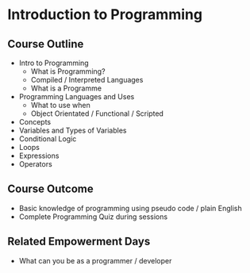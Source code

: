 # Introduction to Programming

## Course Outline

*   Intro to Programming
    *   What is Programming?
    *   Compiled / Interpreted Languages
    *   What is a Programme
*   Programming Languages and Uses
    *   What to use when
    *   Object Orientated / Functional / Scripted
*   Concepts
*   Variables and Types of Variables
*   Conditional Logic
*   Loops
*   Expressions
*   Operators

## Course Outcome

*   Basic knowledge of programming using pseudo code / plain English
*   Complete Programming Quiz during sessions

## Related Empowerment Days

*   What can you be as a programmer / developer
